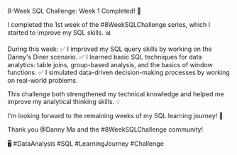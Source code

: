  8-Week SQL Challenge: Week 1 Completed! 🎉

I completed the 1st week of the #8WeekSQLChallenge series, which I started to improve my SQL skills. 📊

During this week:
✅ I improved my SQL query skills by working on the Danny's Diner scenario.
✅ I learned basic SQL techniques for data analytics: table joins, group-based analysis, and the basics of window functions.
✅ I simulated data-driven decision-making processes by working on real-world problems.

This challenge both strengthened my technical knowledge and helped me improve my analytical thinking skills. 💡

I'm looking forward to the remaining weeks of my SQL learning journey! 🚀


Thank you @Danny Ma and the #8WeekSQLChallenge community!

🖥️ #DataAnalysis #SQL #LearningJourney #Challenge
